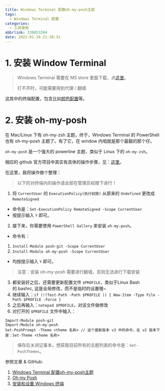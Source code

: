 ```yaml
---
title: Windows Terminal 配置oh-my-posh主题
tags:
  - Windows Terminal 配置
categories:
  - 工具使用
abbrlink: 339853394
date: 2022-01-10 21:38:31
---
```


# 1. 安装 Window Terminal

> Windows Terminal 需要在 MS store 里面下载，点[这里](https://docs.microsoft.com/zh-cn/windows/terminal/get-started)。
>
> 打不开时，可能需要用到代理 / 翻墙

这其中的终端配置，包含比如[颜色配置](https://docs.microsoft.com/zh-cn/windows/terminal/customize-settings/color-schemes)等。

# 2. 安装 oh-my-posh

在 Mac/Linux 下有 oh-my-zsh 主题，终于，Windows Terminal 的 PowerShell 也有 oh-my-posh 主题了。有了它，在 window 内咱就是那个最靓的那个仔。

`oh-my-posh` 是一个强大的 powerline 主题，类似于 Linux 下的 `oh-my-zsh`。

相应的 github 官方项目中其实有具体的操作步骤，见：[这里](https://ohmyposh.dev/)。

在这里，我将操作做个整理：

> 以下的对终端内的操作请全部在管理员权限下进行！

1. 将 `CurrentUser` 的 `ExecutionPolicy(执行权限)` 从原来的 `Undefined` 更改成 `RemoteSigned`
- 命令是：`Set-ExecutionPolicy RemoteSigned -Scope CurrentUser`
- 按提示输入 `Y` 即可。
2. 接下来，你需要使用 `PowerShell Gallery` 来安装 `oh-my-posh`。
- 命令有：
1. `Install-Module posh-git -Scope CurrentUser`
2. `Install-Module oh-my-posh -Scope CurrentUser`
- 均按提示输入 `Y` 即可。

> 注意：安装 oh-my-posh 需要进行翻墙，否则无法进行下载安装

3. 都安装好之后，还需要更新配置文件 `$PROFILE`，类似于Linux Bash的.bashrc, 这是全局修改，而不是临时的设置喔~
1. 继续输入：`if (!(Test-Path -Path $PROFILE )) { New-Item -Type File -Path $PROFILE -Force }`
2. 之后再输入：`notepad $PROFILE`，对该文件做修改
3. 对打开的 `$PROFILE` 文件中输入：

```
Import-Module posh-git
Import-Module oh-my-posh
Set-PoshPrompt -Theme <theme 名称> // 这个是新版本 v3 中的命令，在 v2 版本下是：Set-Theme <theme 名称>
```

> 保存后关闭记事本。想获取目前所有的主题列表的命令是：`Get-PoshThemes`。

参照文章 & GitHub:
1. [Windows Terminal 配置oh-my-posh主题](https://www.misiyu.cn/article/134.html)
2. [Oh my Posh](https://ohmyposh.dev/)
3. [安装和设置 Windows 终端](https://docs.microsoft.com/zh-cn/windows/terminal/get-started)
